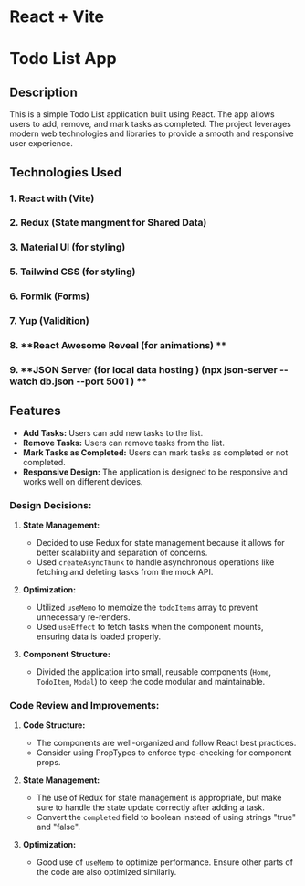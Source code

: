 # React + Vite

# Todo List App

## Description
This is a simple Todo List application built using React. The app allows users to add, remove, and mark tasks as completed. The project leverages modern web technologies and libraries to provide a smooth and responsive user experience.

## Technologies Used

### 1. **React with (Vite)**
### 2. **Redux (State mangment for Shared Data)**
### 3. **Material UI (for styling)**
### 5. **Tailwind CSS (for styling)**
### 6. **Formik (Forms)**
### 7. **Yup (Validition)**
### 8. **React Awesome Reveal (for animations)  **
### 9. **JSON Server (for local data hosting ) (npx json-server --watch db.json --port 5001 ) **


## Features
- **Add Tasks:** Users can add new tasks to the list.
- **Remove Tasks:** Users can remove tasks from the list.
- **Mark Tasks as Completed:** Users can mark tasks as completed or not completed.
- **Responsive Design:** The application is designed to be responsive and works well on different devices.


### Design Decisions:
1. **State Management:**
   - Decided to use Redux for state management because it allows for better scalability and separation of concerns.
   - Used `createAsyncThunk` to handle asynchronous operations like fetching and deleting tasks from the mock API.

2. **Optimization:**
   - Utilized `useMemo` to memoize the `todoItems` array to prevent unnecessary re-renders.
   - Used `useEffect` to fetch tasks when the component mounts, ensuring data is loaded properly.

3. **Component Structure:**
   - Divided the application into small, reusable components (`Home`, `TodoItem`, `Modal`) to keep the code modular and maintainable.


### Code Review and Improvements:
1. **Code Structure:**
   - The components are well-organized and follow React best practices.
   - Consider using PropTypes to enforce type-checking for component props.

2. **State Management:**
   - The use of Redux for state management is appropriate, but make sure to handle the state update correctly after adding a task.
   - Convert the `completed` field to boolean instead of using strings "true" and "false".

3. **Optimization:**
   - Good use of `useMemo` to optimize performance. Ensure other parts of the code are also optimized similarly.